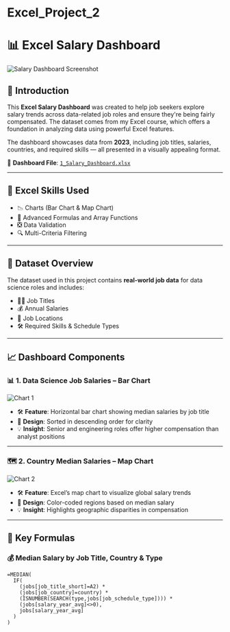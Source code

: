 # Excel_Project_2
# 📊 Excel Salary Dashboard

![Salary Dashboard Screenshot](1_Salary_Dashboard.png)

## 🔎 Introduction

This **Excel Salary Dashboard** was created to help job seekers explore salary trends across data-related job roles and ensure they're being fairly compensated. The dataset comes from my Excel course, which offers a foundation in analyzing data using powerful Excel features.

The dashboard showcases data from **2023**, including job titles, salaries, countries, and required skills — all presented in a visually appealing format.

📁 **Dashboard File**: [`1_Salary_Dashboard.xlsx`](1_Salary_Dashboard.xlsx)

---

## 🧠 Excel Skills Used

- 📉 Charts (Bar Chart & Map Chart)
- 🧮 Advanced Formulas and Array Functions
- ❎ Data Validation
- 🔍 Multi-Criteria Filtering

---

## 📂 Dataset Overview

The dataset used in this project contains **real-world job data** for data science roles and includes:

- 👨‍💼 Job Titles  
- 💰 Annual Salaries  
- 📍 Job Locations  
- 🛠️ Required Skills & Schedule Types  

---

## 📈 Dashboard Components

### 📊 1. Data Science Job Salaries – Bar Chart

![Chart 1](1_Salary_Dashboard_Chart1.png)

- 🛠️ **Feature**: Horizontal bar chart showing median salaries by job title  
- 🎨 **Design**: Sorted in descending order for clarity  
- 💡 **Insight**: Senior and engineering roles offer higher compensation than analyst positions  

---

### 🗺️ 2. Country Median Salaries – Map Chart

![Chart 2](1_Salary_Dashboard_Chart2.png)

- 🛠️ **Feature**: Excel’s map chart to visualize global salary trends  
- 🎨 **Design**: Color-coded regions based on median salary  
- 💡 **Insight**: Highlights geographic disparities in compensation  

---

## 🔢 Key Formulas

### 💰 Median Salary by Job Title, Country & Type

```excel
=MEDIAN(
  IF(
    (jobs[job_title_short]=A2) *
    (jobs[job_country]=country) *
    (ISNUMBER(SEARCH(type,jobs[job_schedule_type]))) *
    (jobs[salary_year_avg]<>0),
    jobs[salary_year_avg]
  )
)

